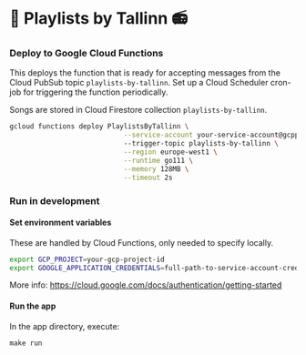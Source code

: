 # :musical_score: Playlists by Tallinn :radio:

### Deploy to Google Cloud Functions

This deploys the function that is ready for accepting messages from the Cloud PubSub topic `playlists-by-tallinn`. Set up a Cloud Scheduler cron-job for triggering the function periodically.

Songs are stored in Cloud Firestore collection `playlists-by-tallinn`.

```zsh
gcloud functions deploy PlaylistsByTallinn \
                            --service-account your-service-account@gcpproject.iam.gserviceaccount.com
                            --trigger-topic playlists-by-tallinn \
                            --region europe-west1 \
                            --runtime go111 \
                            --memory 128MB \
                            --timeout 2s
```

### Run in development

#### Set environment variables

These are handled by Cloud Functions, only needed to specify locally.

```zsh
export GCP_PROJECT=your-gcp-project-id
export GOOGLE_APPLICATION_CREDENTIALS=full-path-to-service-account-credentials.json
```

More info: https://cloud.google.com/docs/authentication/getting-started

#### Run the app

In the app directory, execute:

```
make run
```
